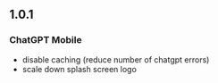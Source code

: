 ## 1.0.1

### ChatGPT Mobile

- disable caching (reduce number of chatgpt errors)
- scale down splash screen logo
